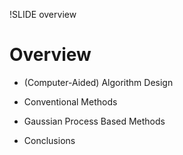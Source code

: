 !SLIDE overview

<style type="text/css">
  .overview-highlighted {
    opacity: 0.25;
  }
</style>

# Overview

* (Computer-Aided) Algorithm Design

* Conventional Methods

* Gaussian Process Based Methods

* Conclusions
